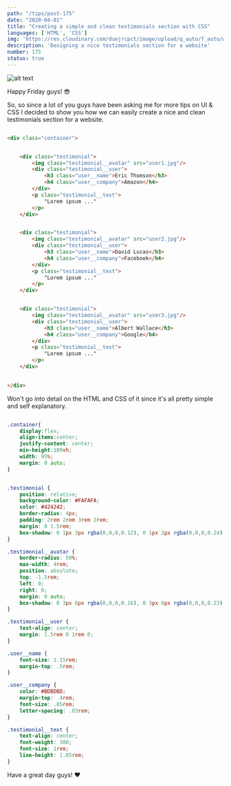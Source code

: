 ```yaml
---
path: "/tips/post-175"
date: "2020-04-01"
title: "Creating a simple and clean testimonials section with CSS"
languages: ['HTML', 'CSS']
img: 'https://res.cloudinary.com/duejrcpct/image/upload/q_auto/f_auto/w_1000/v1588414262/tips/175-1_htqtph.png'
description: 'Designing a nice testimonials section for a website'
number: 175
status: true
---
```


![alt text](https://res.cloudinary.com/duejrcpct/image/upload/q_auto/f_auto/w_1000/v1588414263/tips/175-2_zozcn8.png "Testimonials section")

Happy Friday guys! 😎

So, so since a lot of you guys have been asking me for more tips on UI & CSS I decided to show you how we can easily create a nice and clean testimonials section for a website.

```html

<div class="container">


    <div class="testimonial">
        <img class="testimonial__avatar" src="user1.jpg"/>
        <div class="testimonial__user">
            <h3 class="user__name">Eric Thomson</h3>
            <h4 class="user__company">Amazon</h4>
        </div>
        <p class="testimonial__text">
            "Lorem ipsum ..."
        </p>
    </div>


    <div class="testimonial">
        <img class="testimonial__avatar" src="user2.jpg"/>
        <div class="testimonial__user">
            <h3 class="user__name">David Lucas</h3>
            <h4 class="user__company">Facebook</h4>
        </div>
        <p class="testimonial__text">
            "Lorem ipsum ..."
        </p>
    </div>


    <div class="testimonial">
        <img class="testimonial__avatar" src="user3.jpg"/>
        <div class="testimonial__user">
            <h3 class="user__name">Albert Wallace</h3>
            <h4 class="user__company">Google</h4>
        </div>
        <p class="testimonial__text">
            "Lorem ipsum ..."
        </p>
    </div>

    
</div>

```

Won't go into detail on the HTML and CSS of it since it's all pretty simple and self explanatory.

```css

.container{
    display:flex;
    align-items:center;
    justify-content: center;
    min-height:100vh;
    width: 95%;
    margin: 0 auto;
}


.testimonial {
    position: relative;
    background-color: #FAFAFA;
    color: #424242;
    border-radius: 4px;
    padding: 2rem 2rem 3rem 2rem;
    margin: 0 1.5rem;
    box-shadow: 0 1px 3px rgba(0,0,0,0.12), 0 1px 2px rgba(0,0,0,0.24);
}

.testimonial__avatar {
    border-radius: 50%;
    max-width: 4rem;
    position: absolute;
    top: -1.5rem;
    left: 0;
    right: 0;
    margin: 0 auto;
    box-shadow: 0 3px 6px rgba(0,0,0,0.16), 0 3px 6px rgba(0,0,0,0.23);
}

.testimonial__user {
    text-align: center;
    margin: 1.5rem 0 1rem 0;
}

.user__name {
    font-size: 1.15rem;
    margin-top: .5rem;
}

.user__company {
    color: #BDBDBD;
    margin-top: .4rem;
    font-size: .85rem;
    letter-spacing: .03rem;
}

.testimonial__text { 
    text-align: center;
    font-weight: 300;
    font-size: 1rem;
    line-height: 1.85rem;
}

```

Have a great day guys! ♥️